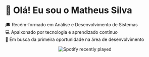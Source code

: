 # 👋 Olá! Eu sou o Matheus Silva

🎓 Recém-formado em Análise e Desenvolvimento de Sistemas  
💻 Apaixonado por tecnologia e aprendizado contínuo  
🚀 Em busca da primeira oportunidade na área de desenvolvimento  

<div align="center">
  <img src="https://spotify-recently-played-readme.vercel.app/api?count=5" alt="Spotify recently played"  />
</div>

###
